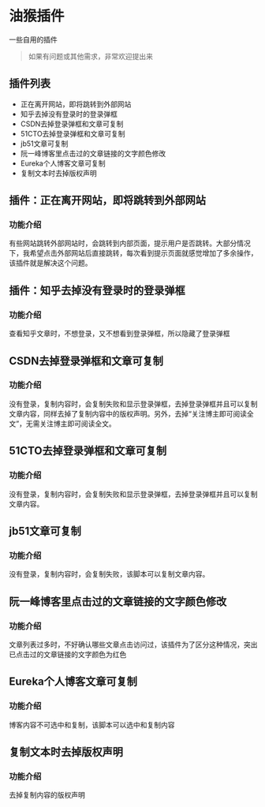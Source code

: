 # 油猴插件

一些自用的插件

> 如果有问题或其他需求，非常欢迎提出来

## 插件列表

- 正在离开网站，即将跳转到外部网站
- 知乎去掉没有登录时的登录弹框
- CSDN去掉登录弹框和文章可复制
- 51CTO去掉登录弹框和文章可复制
- jb51文章可复制
- 阮一峰博客里点击过的文章链接的文字颜色修改
- Eureka个人博客文章可复制
- 复制文本时去掉版权声明

## 插件：正在离开网站，即将跳转到外部网站

### 功能介绍

有些网站跳转外部网站时，会跳转到内部页面，提示用户是否跳转。大部分情况下，我希望点击外部网站后直接跳转，每次看到提示页面就感觉增加了多余操作，该插件就是解决这个问题。

## 插件：知乎去掉没有登录时的登录弹框

### 功能介绍

查看知乎文章时，不想登录，又不想看到登录弹框，所以隐藏了登录弹框

## CSDN去掉登录弹框和文章可复制

### 功能介绍

没有登录，复制内容时，会复制失败和显示登录弹框，去掉登录弹框并且可以复制文章内容，同样去掉了复制内容中的版权声明。另外，去掉“关注博主即可阅读全文”，无需关注博主即可阅读全文。


## 51CTO去掉登录弹框和文章可复制

### 功能介绍

没有登录，复制内容时，会复制失败和显示登录弹框，去掉登录弹框并且可以复制文章内容。

## jb51文章可复制

### 功能介绍

没有登录，复制内容时，会复制失败，该脚本可以复制文章内容。

## 阮一峰博客里点击过的文章链接的文字颜色修改

### 功能介绍

文章列表过多时，不好确认哪些文章点击访问过，该插件为了区分这种情况，突出已点击过的文章链接的文字颜色为红色

## Eureka个人博客文章可复制

### 功能介绍

博客内容不可选中和复制，该脚本可以选中和复制内容

## 复制文本时去掉版权声明

### 功能介绍

去掉复制内容的版权声明
